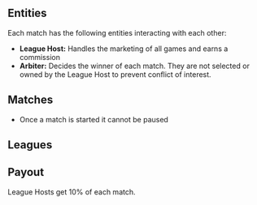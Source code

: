 


Entities
----------
Each match has the following entities interacting with each other:

- **League Host:** Handles the marketing of all games and earns a commission
- **Arbiter:** Decides the winner of each match. They are not selected or owned by the League 
  Host to prevent conflict of interest.


Matches
------------

- Once a match is started it cannot be paused

Leagues
-----------

Payout
----------

League Hosts get 10% of each match.